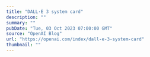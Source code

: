 ```yaml
---
title: "DALL·E 3 system card"
description: ""
summary: ""
pubDate: "Tue, 03 Oct 2023 07:00:00 GMT"
source: "OpenAI Blog"
url: "https://openai.com/index/dall-e-3-system-card"
thumbnail: ""
---
```


